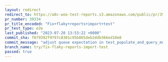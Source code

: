 ```yaml
---
layout: redirect
redirect_to: https://a8c-woo-test-reports.s3.amazonaws.com/public/pr/39334/e2e/index.html
pr_number: 39334
pr_title_encoded: "Fix+flaky+reports+import+test"
pr_test_type: e2e
last_published: "2023-07-20 13:53:22 +0000"
commit_sha: f079392f9797c8301c95b865deb2ddb366ed10e8
commit_message: "adjust queue expectation in test_populate_and_query_multiple_coupons"
branch_name: try/fix-flaky-reports-import-test
passed: true
---
```

